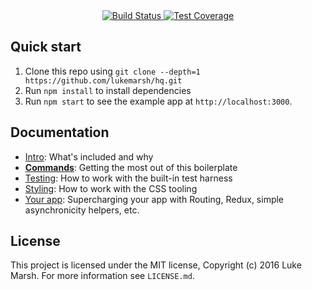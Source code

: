 <div align="center">
  <!-- Build Status -->
  <a href="https://travis-ci.org/lukemarsh/hq">
    <img src="https://travis-ci.org/lukemarsh/hq.svg" alt="Build Status" />
  </a>
  <!-- Test Coverage -->
  <a href="https://coveralls.io/r/lukemarsh/hq">
    <img src="https://coveralls.io/repos/github/lukemarsh/hq/badge.svg" alt="Test Coverage" />
  </a>
</div>

## Quick start

1. Clone this repo using `git clone --depth=1 https://github.com/lukemarsh/hq.git`
1. Run `npm install` to install dependencies
1. Run `npm start` to see the example app at `http://localhost:3000`.

## Documentation

- [Intro](docs/general): What's included and why
- [**Commands**](docs/general/commands.md): Getting the most out of this boilerplate
- [Testing](docs/testing): How to work with the built-in test harness
- [Styling](docs/css): How to work with the CSS tooling
- [Your app](docs/js): Supercharging your app with Routing, Redux, simple
  asynchronicity helpers, etc.

## License

This project is licensed under the MIT license, Copyright (c) 2016 Luke
Marsh. For more information see `LICENSE.md`.
